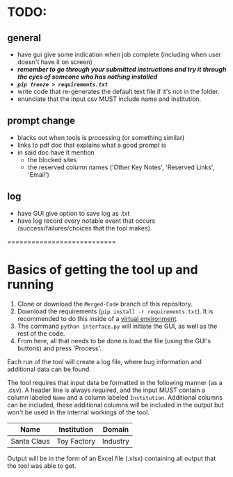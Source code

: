 # TODO:
## general
- have gui give some indication when job complete (including when user doesn't have it on screen)
- <em><strong>remember to go through your submitted instructions and try it through the eyes of someone who has nothing installed</strong></em>
- <em><strong>`pip freeze > requirements.txt`</strong></em>
- write code that re-generates the default text file if it's not in the folder.
- enunciate that the input csv MUST include name and institution.
## prompt change
- blacks out when tools is processing (or something similar)
- links to pdf doc that explains what a good prompt is
- in said doc have it mention
  - the blocked sites
  - the reserved column names ('Other Key Notes', 'Reserved Links', 'Email')
## log
- have GUI give option to save log as .txt
- have log record every notable event that occurs (success/failures/choices that the tool makes)

===========================
# Basics of getting the tool up and running

1. Clone or download the `Merged-Code` branch of this repository.
1. Download the requirements (`pip install -r requirements.txt`). It is recommended to do this inside of a [virtual environment](https://www.freecodecamp.org/news/how-to-setup-virtual-environments-in-python/).
1. The command `python interface.py` will initiate the GUI, as well as the rest of the code.
1. From here, all that needs to be done is load the file (using the GUI's buttons) and press 'Process'.

Each run of the tool will create a log file, where bug information and additional data can be found.

The tool requires that input data be formatted in the following manner (as a .csv). A header line is always required, and the input MUST contain a column labeled `Name` and a column labeled `Institution`. Additional columns can be included, these additional columns will be included in the output but won't be used in the internal workings of the tool.

| Name | Institution | Domain |
| ---- | ----------- | ------ |
| Santa Claus | Toy Factory | Industry |
	
Output will be in the form of an Excel file (.xlsx) containing all output that the tool was able to get.
